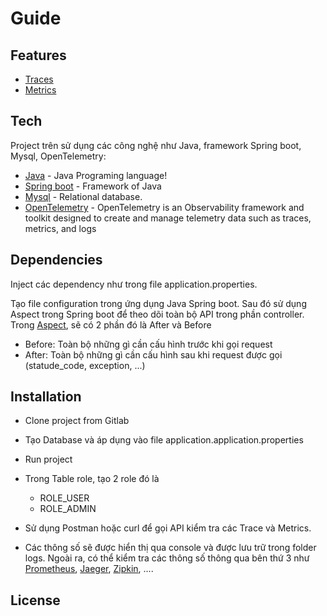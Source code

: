# Guide
## Features
- [Traces]
- [Metrics]

## Tech
Project trên sử dụng các công nghệ như Java, framework Spring boot, Mysql, OpenTelemetry:
- [Java] - Java Programing language!
- [Spring boot] - Framework of Java
- [Mysql] - Relational database.
- [OpenTelemetry] - OpenTelemetry is an Observability framework and toolkit designed to create and manage telemetry data such as traces, metrics, and logs

## Dependencies
Inject các dependency như trong file application.properties.

Tạo file configuration trong ứng dụng Java Spring boot.
Sau đó sử dụng Aspect trong Spring boot để theo dõi toàn bộ API trong phần controller. Trong [Aspect], sẽ có 2 phần đó là After và Before
- Before: Toàn bộ những gì cần cấu hình trước khi gọi request
- After: Toàn bộ những gì cần cấu hình sau khi request được gọi (statude_code, exception, ...)

## Installation

- Clone project from Gitlab

- Tạo Database và áp dụng vào file application.application.properties

- Run project

- Trong Table role, tạo 2 role đó là
    - ROLE_USER
    - ROLE_ADMIN

- Sử dụng Postman hoặc curl để gọi API kiểm tra các Trace và Metrics.

- Các thông số sẽ được hiển thị qua console và được lưu trữ trong folder logs. Ngoài ra, có thể kiểm tra các thông số thông qua bên thứ 3 như [Prometheus], [Jaeger], [Zipkin], ....

## License

[Java]: <https://docs.oracle.com/en/java/>
[Spring boot]: <https://spring.io/projects/spring-boot/>
[Mysql]: <https://www.mysql.com/>
[OpenTelemetry]: <https://opentelemetry.io/docs/instrumentation/java/>
[Jaeger]: <https://www.jaegertracing.io/>
[Zipkin]: <https://zipkin.io//>
[Prometheus]: <https://prometheus.io/>
[Aspect]: <https://docs.spring.io/spring-framework/docs/4.3.15.RELEASE/spring-framework-reference/html/aop.html/>
[Traces]: <https://opentelemetry.io/docs/concepts/signals/traces//>
[Metrics]: <https://opentelemetry.io/docs/concepts/signals/metrics//>
